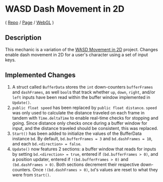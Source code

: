 # WASD Dash Movement in 2D
( [Repo](https://github.com/JaiChong/css385/tree/main/unity_basics/wasd_dash_movement_2d) / [Page](https://jaichong.github.io/css385/unity_basics/wasd_dash_movement_2d/) / [WebGL](https://jaichong.github.io/css385/unity_basics/wasd_dash_movement_2d/build_webgl) )

## Description
This mechanic is a variation of the [WASD Movement in 2D](https://github.com/t4guw/100-Unity-Mechanics-for-Programmers/tree/master/programs/wasd_movement_2d) project.  Changes enable dash movement in 2D for a user's character using a set of input keys.

## Implemented Changes
1. A struct called `BufferData` stores the `int` down-counters `bufferFrames` and `dashFrames`, as well `bool`s that track whether `up`, `down`, `right`, and/or `left` inputs have been read within the buffer window implemented in `Update()`.
2. `public float speed` has been replaced by `public float distance`.  `speed` was only used to calculate the distance traveled on each frame in tandem with `Time.deltaTime` to enable real-time checks for stopping and going.  Since distance only checks once during a buffer window for input, and the distance traveled should be consistent, this was replaced.
3. `Start()` has been added to initialize the values of the BufferData instance `bd`.  By default, `bd.bufferFrames = 3` and `bd.dashFrames = 10`, and each `bd.<direction> = false`.
4. `Update()` now features 2 sections: a buffer window that reads for inputs by setting `bd.<direction> = true`, entered if `(bd.bufferFrames > 0)`, and a position updater, entered if `!(bd.bufferFrames > 0)` and `(bd.dashFrames > 0)`.  Both sections decrement their respective down-counters.  Once `!(bd.dashFrames > 0)`, `bd`'s values are reset to what they were from `Start()`.
